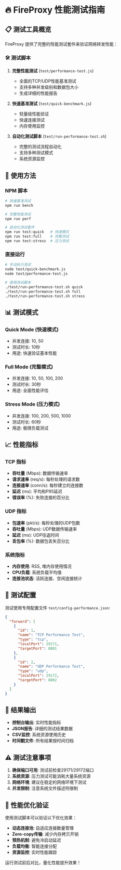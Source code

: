 # 🔥 FireProxy 性能测试指南

## 📋 测试工具概览

FireProxy 提供了完整的性能测试套件来验证网络转发性能：

### 🛠️ 测试脚本

1. **完整性能测试** (`test/performance-test.js`)
   - 全面的TCP/UDP性能基准测试
   - 支持多种并发级别和数据包大小
   - 生成详细的性能报告

2. **快速基准测试** (`test/quick-benchmark.js`)
   - 轻量级性能验证
   - 快速连接测试
   - 内存使用监控

3. **自动化测试脚本** (`test/run-performance-test.sh`)
   - 完整的测试流程自动化
   - 支持多种测试模式
   - 系统资源监控

## 🚀 使用方法

### NPM 脚本
```bash
# 快速基准测试
npm run bench

# 完整性能测试  
npm run perf

# 自动化测试套件
npm run test:quick   # 快速模式
npm run test:full    # 完整测试
npm run test:stress  # 压力测试
```

### 直接运行
```bash
# 手动执行测试
node test/quick-benchmark.js
node test/performance-test.js

# 使用测试脚本
./test/run-performance-test.sh quick
./test/run-performance-test.sh full
./test/run-performance-test.sh stress
```

## 📊 测试模式

### Quick Mode (快速模式)
- 并发连接: 10, 50
- 测试时长: 10秒
- 用途: 快速验证基本性能

### Full Mode (完整模式)
- 并发连接: 10, 50, 100, 200
- 测试时长: 30秒
- 用途: 全面性能评估

### Stress Mode (压力模式)
- 并发连接: 100, 200, 500, 1000
- 测试时长: 60秒
- 用途: 极限负载测试

## 📈 性能指标

### TCP 指标
- **吞吐量** (Mbps): 数据传输速率
- **请求速率** (req/s): 每秒处理的请求数
- **连接速率** (conn/s): 每秒建立的连接数
- **延迟** (ms): 平均和P95延迟
- **错误率** (%): 失败连接的百分比

### UDP 指标
- **包速率** (pkt/s): 每秒处理的UDP包数
- **吞吐量** (Mbps): UDP数据传输速率
- **延迟** (ms): UDP往返时间
- **丢包率** (%): 数据包丢失百分比

### 系统指标
- **内存使用**: RSS, 堆内存使用情况
- **CPU负载**: 系统负载平均值
- **连接池状态**: 活跃连接、空闲连接统计

## 🔧 测试配置

测试使用专用配置文件 `test/config-performance.json`:

```json
{
  "forward": [
    {
      "id": 1,
      "name": "TCP Performance Test",
      "type": "tcp",
      "localPort": 29171,
      "targetPort": 8001
    },
    {
      "id": 2, 
      "name": "UDP Performance Test",
      "type": "udp",
      "localPort": 29172,
      "targetPort": 8002
    }
  ]
}
```

## 📁 结果输出

- **控制台输出**: 实时性能指标
- **JSON报告**: 详细的测试结果数据
- **CSV监控**: 系统资源使用历史
- **时间戳文件**: 所有结果按时间归档

## ⚠️ 测试注意事项

1. **确保端口可用**: 测试前检查29171/29172端口
2. **系统资源**: 压力测试可能消耗大量系统资源
3. **网络环境**: 建议在稳定的网络环境下测试
4. **并发限制**: 注意系统文件描述符限制

## 🎯 性能优化验证

使用测试脚本可以验证以下优化效果：

- **动态连接池**: 自适应连接数量管理
- **Zero-copy传输**: 减少内存拷贝开销
- **预热机制**: 避免冷启动延迟
- **负载均衡**: 智能连接分配
- **资源监控**: 实时性能跟踪

运行测试前后对比，量化性能提升效果！